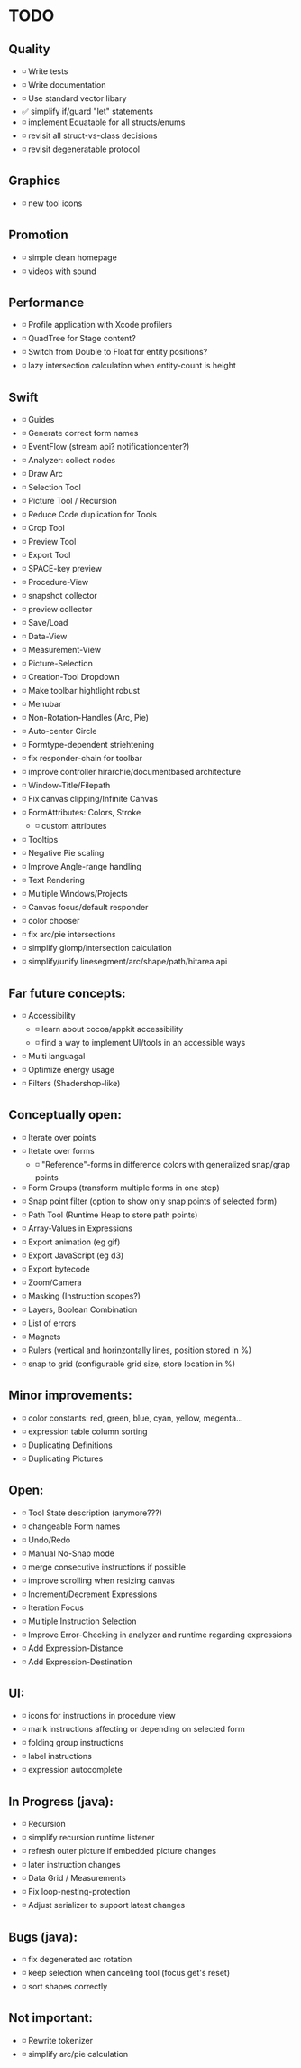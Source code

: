 TODO
====

Quality
-------
 - ◽️ Write tests
 - ◽️ Write documentation
 - ◽️ Use standard vector libary
 - ✅ simplify if/guard "let" statements
 - ◽️ implement Equatable for all structs/enums
 - ◽️ revisit all struct-vs-class decisions
 - ◽️ revisit degeneratable protocol

Graphics
--------
 - ◽️ new tool icons

Promotion
---------
 - ◽️ simple clean homepage
 - ◽️ videos with sound
 
Performance
-----------
 - ◽️ Profile application with Xcode profilers
 - ◽️ QuadTree for Stage content?
 - ◽️ Switch from Double to Float for entity positions?
 - ◽️ lazy intersection calculation when entity-count is height

Swift
-----
 - ◽️ Guides
 - ◽️ Generate correct form names
 - ◽️ EventFlow (stream api? notificationcenter?)
 - ◽️ Analyzer: collect nodes
 - ◽️ Draw Arc
 - ◽️ Selection Tool
 - ◽️ Picture Tool / Recursion
 - ◽️ Reduce Code duplication for Tools
 - ◽️ Crop Tool
 - ◽️ Preview Tool
 - ◽️ Export Tool
 - ◽️ SPACE-key preview
 - ◽️ Procedure-View
 - ◽️ snapshot collector
 - ◽️ preview collector
 - ◽️ Save/Load
 - ◽️ Data-View
 - ◽️ Measurement-View
 - ◽️ Picture-Selection
 - ◽️ Creation-Tool Dropdown
 - ◽️ Make toolbar hightlight robust
 - ◽️ Menubar
 - ◽️ Non-Rotation-Handles (Arc, Pie)
 - ◽️ Auto-center Circle
 - ◽️ Formtype-dependent striehtening
 - ◽️ fix responder-chain for toolbar
 - ◽️ improve controller hirarchie/documentbased architecture
 - ◽️ Window-Title/Filepath
 - ◽️ Fix canvas clipping/Infinite Canvas
 - ◽️ FormAttributes: Colors, Stroke
    - ◽️ custom attributes
 - ◽️ Tooltips
 - ◽️ Negative Pie scaling
 - ◽️ Improve Angle-range handling
 - ◽️ Text Rendering
 - ◽️ Multiple Windows/Projects
 - ◽️ Canvas focus/default responder
 - ◽️ color chooser
 - ◽️ fix arc/pie intersections
 - ◽️ simplify glomp/intersection calculation
 - ◽️ simplify/unify linesegment/arc/shape/path/hitarea api

Far future concepts:
--------------------
 - ◽️ Accessibility
    - ◽️ learn about cocoa/appkit accessibility
    - ◽️ find a way to implement UI/tools in an accessible ways
 - ◽️ Multi languagal
 - ◽️ Optimize energy usage
 - ◽️ Filters (Shadershop-like)

Conceptually open:
------------------
 - ◽️ Iterate over points
 - ◽️ Itetate over forms
    - ◽️ "Reference"-forms in difference colors with generalized snap/grap points
 - ◽️ Form Groups (transform multiple forms in one step)
 - ◽️ Snap point filter (option to show only snap points of selected form)
 - ◽️ Path Tool (Runtime Heap to store path points)
 - ◽️ Array-Values in Expressions
 - ◽️ Export animation (eg gif)
 - ◽️ Export JavaScript (eg d3)
 - ◽️ Export bytecode
 - ◽️ Zoom/Camera
 - ◽️ Masking (Instruction scopes?)
 - ◽️ Layers, Boolean Combination
 - ◽️ List of errors
 - ◽️ Magnets
 - ◽️ Rulers (vertical and horinzontally lines, position stored in %)
 - ◽️ snap to grid (configurable grid size, store location in %)

Minor improvements:
-------------------
 - ◽️ color constants: red, green, blue, cyan, yellow, megenta...
 - ◽️ expression table column sorting
 - ◽️ Duplicating Definitions
 - ◽️ Duplicating Pictures

Open:
-----
 - ◽️ Tool State description (anymore???)
 - ◽️ changeable Form names
 - ◽️ Undo/Redo
 - ◽️ Manual No-Snap mode
 - ◽️ merge consecutive instructions if possible
 - ◽️ improve scrolling when resizing canvas
 - ◽️ Increment/Decrement Expressions
 - ◽️ Iteration Focus
 - ◽️ Multiple Instruction Selection
 - ◽️ Improve Error-Checking in analyzer and runtime regarding expressions
 - ◽️ Add Expression-Distance
 - ◽️ Add Expression-Destination

UI:
---
 - ◽️ icons for instructions in procedure view
 - ◽️ mark instructions affecting or depending on selected form
 - ◽️ folding group instructions
 - ◽️ label instructions
 - ◽️ expression autocomplete

In Progress (java):
-------------------
 - ◽️ Recursion
 - ◽️ simplify recursion runtime listener
 - ◽️ refresh outer picture if embedded picture changes
 - ◽️ later instruction changes
 - ◽️ Data Grid / Measurements
 - ◽️ Fix loop-nesting-protection
 - ◽️ Adjust serializer to support latest changes

Bugs (java):
------------
 - ◽️ fix degenerated arc rotation
 - ◽️ keep selection when canceling tool (focus get's reset)
 - ◽️ sort shapes correctly

Not important:
--------------
 - ◽️ Rewrite tokenizer
 - ◽️ simplify arc/pie calculation
